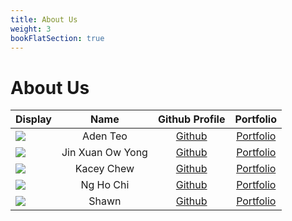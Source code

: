 ```yaml
---
title: About Us
weight: 3
bookFlatSection: true
---
```


# About Us

| Display                                                   |       Name       |               Github Profile                |                Portfolio                 |
| --------------------------------------------------------- | :--------------: | :-----------------------------------------: | :--------------------------------------: |
| ![](https://via.placeholder.com/100.png?text=Photo)       |     Aden Teo     |    [Github](https://github.com/adenteo)     |    [Portfolio](docs/team/adenteo.md)     |
| ![](https://avatars.githubusercontent.com/u/87897838?v=4) | Jin Xuan Ow Yong | [Github](https://github.com/jinxuan-owyong) | [Portfolio](docs/team/jinxuan-owyong.md) |
| ![](https://via.placeholder.com/100.png?text=Photo)       |    Kacey Chew    |   [Github](https://github.com/kaceycsn/)    |    [Portfolio](docs/team/johndoe.md)     |
| ![](https://avatars.githubusercontent.com/u/35862661?v=4) |    Ng Ho Chi     |   [Github](https://github.com/nghochi123)   |    [Portfolio](docs/team/nghochi.md)     |
| ![](https://via.placeholder.com/100.png?text=Photo)       |      Shawn       |        [Github](https://github.com/)        |    [Portfolio](docs/team/johndoe.md)     |